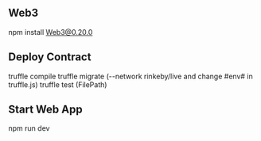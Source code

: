 
## Web3
npm install Web3@0.20.0

## Deploy Contract
truffle compile
truffle migrate (--network rinkeby/live and change #env# in truffle.js)
truffle test (FilePath)

## Start Web App
npm run dev
